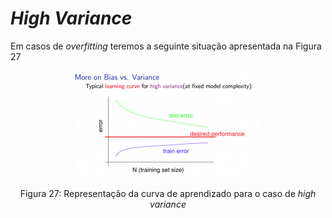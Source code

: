 # _High Variance_

Em casos de _overfitting_ teremos a seguinte situação apresentada na Figura 27

<p align="center">
  <img src="./img/27.png">
</p>

<p align="center">
Figura 27: Representação da curva de aprendizado para o caso de <i>high variance</i>
</p>
